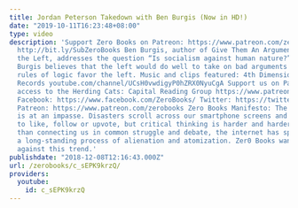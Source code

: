 ```yaml
---
title: Jordan Peterson Takedown with Ben Burgis (Now in HD!)
date: "2019-10-11T16:23:48+08:00"
type: video
description: 'Support Zero Books on Patreon: https://www.patreon.com/zerobooks Subscribe:
  http://bit.ly/SubZeroBooks Ben Burgis, author of Give Them An Argument:Logic for
  the Left, addresses the question “Is socialism against human nature?” in this video.
  Burgis believes that the left would do well to take on bad arguments and that the
  rules of logic favor the left. Music and clips featured: 4th Dimension- Thrifter
  Records youtube.com/channel/UCsH0vwdigyP0hZRX0NyuCgA Support us on Patreon and get
  access to the Herding Cats: Capital Reading Group https://www.patreon.com/zerobooks
  Facebook: https://www.facebook.com/ZeroBooks/ Twitter: https://twitter.com/zer0books
  Patreon: https://www.patreon.com/zerobooks Zero Books Manifesto: The modern world
  is at an impasse. Disasters scroll across our smartphone screens and we’re invited
  to like, follow or upvote, but critical thinking is harder and harder to find. Rather
  than connecting us in common struggle and debate, the internet has sped up and deepened
  a long-standing process of alienation and atomization. Zer0 Books wants to work
  against this trend.'
publishdate: "2018-12-08T12:16:43.000Z"
url: /zerobooks/c_sEPK9krzQ/
providers:
  youtube:
    id: c_sEPK9krzQ
---
```

